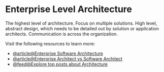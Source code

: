# Enterprise Level Architecture

The highest level of architecture. Focus on multiple solutions. High level, abstract design, which needs to be detailed out by solution or application architects. Communication is across the organization.

Visit the following resources to learn more:

- [@article@Enterprise Software Architecture](https://medium.com/@hsienwei/enterprise-software-architecture-957288829daa)
- [@article@Enterprise Architect vs Software Architect](https://www.linkedin.com/pulse/enterprise-architect-vs-software-who-you-luigi-saggese/)
- [@feed@Explore top posts about Architecture](https://app.daily.dev/tags/architecture?ref=roadmapsh)
